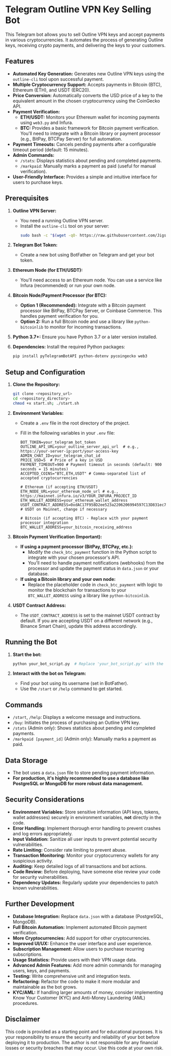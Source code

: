 # Telegram Outline VPN Key Selling Bot

This Telegram bot allows you to sell Outline VPN keys and accept payments in various cryptocurrencies. It automates the process of generating Outline keys, receiving crypto payments, and delivering the keys to your customers.

## Features

*   **Automated Key Generation:**  Generates new Outline VPN keys using the `outline-cli` tool upon successful payment.
*   **Multiple Cryptocurrency Support:** Accepts payments in Bitcoin (BTC), Ethereum (ETH), and USDT (ERC20).
*   **Price Conversion:** Automatically converts the USD price of a key to the equivalent amount in the chosen cryptocurrency using the CoinGecko API.
*   **Payment Verification:**
    *   **ETH/USDT:**  Monitors your Ethereum wallet for incoming payments using `web3.py` and Infura.
    *   **BTC:** Provides a basic framework for Bitcoin payment verification. You'll need to integrate with a Bitcoin library or payment processor (e.g., BitPay, BTCPay Server) for full automation.
*   **Payment Timeouts:** Cancels pending payments after a configurable timeout period (default: 15 minutes).
*   **Admin Commands:**
    *   `/stats`: Displays statistics about pending and completed payments.
    *   `/markpaid`: Manually marks a payment as paid (useful for manual verification).
*   **User-Friendly Interface:** Provides a simple and intuitive interface for users to purchase keys.

## Prerequisites

1.  **Outline VPN Server:**
    *   You need a running Outline VPN server.
    *   Install the `outline-cli` tool on your server:
        ```bash
        sudo bash -c "$(wget -qO- https://raw.githubusercontent.com/Jigsaw-Code/outline-server/master/src/server_manager/install_scripts/install_server.sh)"
        ```

2.  **Telegram Bot Token:**
    *   Create a new bot using BotFather on Telegram and get your bot token.

3.  **Ethereum Node (for ETH/USDT):**
    *   You'll need access to an Ethereum node. You can use a service like Infura (recommended) or run your own node.

4.  **Bitcoin Node/Payment Processor (for BTC):**
    *   **Option 1 (Recommended):** Integrate with a Bitcoin payment processor like BitPay, BTCPay Server, or Coinbase Commerce. This handles payment verification for you.
    *   **Option 2:** Run a full Bitcoin node and use a library like `python-bitcoinlib` to monitor for incoming transactions.

5.  **Python 3.7+:** Ensure you have Python 3.7 or a later version installed.

6.  **Dependencies:** Install the required Python packages:

    ```bash
    pip install pyTelegramBotAPI python-dotenv pycoingecko web3
    ```

## Setup and Configuration

1.  **Clone the Repository:**

    ```bash
    git clone <repository_url>
    cd <repository_directory>
    chmod +x start.sh; ./start.sh
    ```

2.  **Environment Variables:**

    *   Create a `.env` file in the root directory of the project.
    *   Fill in the following variables in your `.env` file:

        ```
        BOT_TOKEN=your_telegram_bot_token
        OUTLINE_API_URL=your_outline_server_api_url  # e.g., https://your-server-ip:port/your-access-key
        ADMIN_CHAT_ID=your_telegram_chat_id
        PRICE_USD=5  # Price of a key in USD
        PAYMENT_TIMEOUT=900 # Payment timeout in seconds (default: 900 seconds = 15 minutes)
        ACCEPTED_COINS="BTC,ETH,USDT" # Comma-separated list of accepted cryptocurrencies

        # Ethereum (if accepting ETH/USDT)
        ETH_NODE_URL=your_ethereum_node_url # e.g., https://mainnet.infura.io/v3/YOUR_INFURA_PROJECT_ID
        ETH_WALLET_ADDRESS=your_ethereum_wallet_address
        USDT_CONTRACT_ADDRESS=0xdAC17F958D2ee523a2206206994597C13D831ec7 # USDT on Mainnet, change if necessary

        # Bitcoin (if accepting BTC) - Replace with your payment processor integration
        BTC_WALLET_ADDRESS=your_bitcoin_receiving_address
        ```

3.  **Bitcoin Payment Verification (Important):**

    *   **If using a payment processor (BitPay, BTCPay, etc.):**
        *   Modify the `check_btc_payment` function in the Python script to integrate with your chosen processor's API.
        *   You'll need to handle payment notifications (webhooks) from the processor and update the payment status in `data.json` or your database.
    *   **If using a Bitcoin library and your own node:**
        *   Replace the placeholder code in `check_btc_payment` with logic to monitor the blockchain for transactions to your `BTC_WALLET_ADDRESS` using a library like `python-bitcoinlib`.

4.  **USDT Contract Address:**

    *   The `USDT_CONTRACT_ADDRESS` is set to the mainnet USDT contract by default. If you are accepting USDT on a different network (e.g., Binance Smart Chain), update this address accordingly.

## Running the Bot

1.  **Start the bot:**

    ```bash
    python your_bot_script.py  # Replace 'your_bot_script.py' with the actual filename
    ```

2.  **Interact with the bot on Telegram:**

    *   Find your bot using its username (set in BotFather).
    *   Use the `/start` or `/help` command to get started.

## Commands

*   `/start`, `/help`: Displays a welcome message and instructions.
*   `/buy`: Initiates the process of purchasing an Outline VPN key.
*   `/stats` (Admin only): Shows statistics about pending and completed payments.
*   `/markpaid [payment_id]` (Admin only): Manually marks a payment as paid.

## Data Storage

*   The bot uses a `data.json` file to store pending payment information.
*   **For production, it's highly recommended to use a database like PostgreSQL or MongoDB for more robust data management.**

## Security Considerations

*   **Environment Variables:** Store sensitive information (API keys, tokens, wallet addresses) securely in environment variables, **not** directly in the code.
*   **Error Handling:** Implement thorough error handling to prevent crashes and log errors appropriately.
*   **Input Validation:** Sanitize all user inputs to prevent potential security vulnerabilities.
*   **Rate Limiting:** Consider rate limiting to prevent abuse.
*   **Transaction Monitoring:** Monitor your cryptocurrency wallets for any suspicious activity.
*   **Auditing:** Keep detailed logs of all transactions and bot actions.
*   **Code Review:** Before deploying, have someone else review your code for security vulnerabilities.
*   **Dependency Updates:** Regularly update your dependencies to patch known vulnerabilities.

## Further Development

*   **Database Integration:** Replace `data.json` with a database (PostgreSQL, MongoDB).
*   **Full Bitcoin Automation:** Implement automated Bitcoin payment verification.
*   **More Cryptocurrencies:** Add support for other cryptocurrencies.
*   **Improved UI/UX:** Enhance the user interface and user experience.
*   **Subscription Management:** Allow users to purchase recurring subscriptions.
*   **Usage Statistics:** Provide users with their VPN usage data.
*   **Advanced Admin Features:** Add more admin commands for managing users, keys, and payments.
*   **Testing:** Write comprehensive unit and integration tests.
*   **Refactoring:** Refactor the code to make it more modular and maintainable as the bot grows.
*   **KYC/AML:** If handling larger amounts of money, consider implementing Know Your Customer (KYC) and Anti-Money Laundering (AML) procedures.

## Disclaimer

This code is provided as a starting point and for educational purposes. It is your responsibility to ensure the security and reliability of your bot before deploying it to production. The author is not responsible for any financial losses or security breaches that may occur. Use this code at your own risk.
